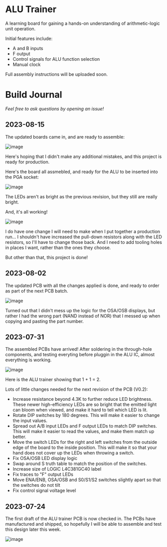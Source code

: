 # ALU Trainer

A learning board for gaining a hands-on understanding of arithmetic-logic unit operation.

Initial features include:
- A and B inputs
- F output
- Control signals for ALU function selection
- Manual clock

Full assembly instructions will be uploaded soon.

# Build Journal

_Feel free to ask questions by opening an issue!_

## 2023-08-15

The updated boards came in, and are ready to assemble:

![image](https://github.com/dslik/protonema/assets/5757591/8ec55101-aabc-4297-9cef-391744230868)

Here's hoping that I didn't make any additional mistakes, and this project is ready for production.

Here's the board all assmebled, and ready for the ALU to be inserted into the PGA socket:

![image](https://github.com/dslik/protonema/assets/5757591/427d0c4e-95dc-45a7-827d-b29c4214f94e)

The LEDs aren't as bright as the previous revision, but they still are really bright. 

And, it's all working!

![image](https://github.com/dslik/protonema/assets/5757591/6403cbda-b191-4f45-af59-830f0d770a98)

I do have one change I will need to make when I put together a production run... I shouldn't have increased the pull-down resistors along with the LED resistors, so I'll have to change those back. And I need to add tooling holes in places I want, rather than the ones they choose.

But other than that, this project is done!

## 2023-08-02

The updated PCB with all the changes applied is done, and ready to order as part of the next PCB batch.

![image](https://github.com/dslik/protonema/assets/5757591/b78dfacc-2ac7-499c-ae0d-2d7fe5468e16)

Turned out that I didn't mess up the logic for the OSA/OSB displays, but rather I had the wrong part (NAND instead of NOR) that I messed up when copying and pasting the part number.

## 2023-07-31

The assembled PCBs have arrived! After soldering in the through-hole components, and testing everyting before pluggin in the ALU IC, almost everything is working.

![image](https://github.com/dslik/protonema/assets/5757591/bfd7f0f2-4fc1-4f6f-b871-feb2e840938d)

Here is the ALU trainer showing that 1 + 1 = 2.

Lots of little changes needed for the next revision of the PCB (V0.2):

- Increase resistance beyond 4.3K to further reduce LED brightness. These newer high-efficiency LEDs are so bright that the emitted light can bloom when viewed, and make it hard to tell which LED is lit.
- Rotate DIP switches by 180 degrees. This will make it easier to change the input values.
- Spread out A/B input LEDs and F output LEDs to match DIP switches. This will make it easier to read the values, and make them match up better.
- Move the switch LEDs for the right and left switches from the outside edge of the board to the inside position. This will make it so that your hand does not cover up the LEDs when throwing a switch.
- Fix OSA/OSB LED display logic
- Swap around S truth table to match the position of the switches.
- Increase size of LOGIC L4C381GC40 label
- Fix traces to "F" output LEDs
- Move ENA/ENB, OSA/OSB and S0/S1/S2 switches slightly apart so that the switches do not tilt
- Fix control signal voltage level

## 2023-07-24

The first draft of the ALU trainer PCB is now checked in. The PCBs have manufactured and shipped, so hopefully I will be able to assemble and test this design later this week.

![image](https://github.com/dslik/protonema/assets/5757591/0b3c2193-0d05-4bc8-82e5-b252ea84a457)

